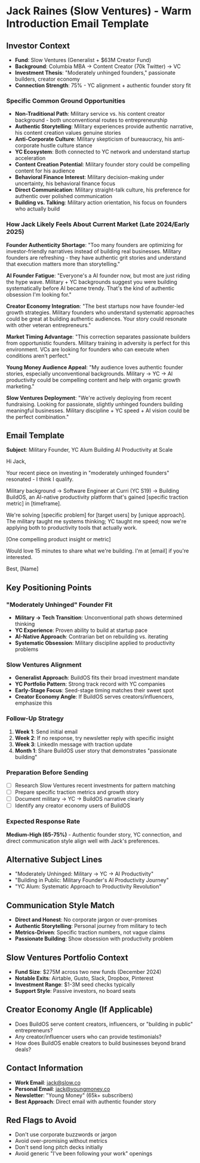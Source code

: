 # Jack Raines (Slow Ventures) - Warm Introduction Email Template

## Investor Context

- **Fund**: Slow Ventures (Generalist + $63M Creator Fund)
- **Background**: Columbia MBA → Content Creator (70k Twitter) → VC
- **Investment Thesis**: "Moderately unhinged founders," passionate builders, creator economy
- **Connection Strength**: 75% - YC alignment + authentic founder story fit

### Specific Common Ground Opportunities

- **Non-Traditional Path**: Military service vs. his content creator background - both unconventional routes to entrepreneurship
- **Authentic Storytelling**: Military experiences provide authentic narrative, his content creation values genuine stories
- **Anti-Corporate Culture**: Military skepticism of bureaucracy, his anti-corporate hustle culture stance
- **YC Ecosystem**: Both connected to YC network and understand startup acceleration
- **Content Creation Potential**: Military founder story could be compelling content for his audience
- **Behavioral Finance Interest**: Military decision-making under uncertainty, his behavioral finance focus
- **Direct Communication**: Military straight-talk culture, his preference for authentic over polished communication
- **Building vs. Talking**: Military action orientation, his focus on founders who actually build

### How Jack Likely Feels About Current Market (Late 2024/Early 2025)

**Founder Authenticity Shortage**: "Too many founders are optimizing for investor-friendly narratives instead of building real businesses. Military founders are refreshing - they have authentic grit stories and understand that execution matters more than storytelling."

**AI Founder Fatigue**: "Everyone's a AI founder now, but most are just riding the hype wave. Military + YC backgrounds suggest you were building systematically before AI became trendy. That's the kind of authentic obsession I'm looking for."

**Creator Economy Integration**: "The best startups now have founder-led growth strategies. Military founders who understand systematic approaches could be great at building authentic audiences. Your story could resonate with other veteran entrepreneurs."

**Market Timing Advantage**: "This correction separates passionate builders from opportunistic founders. Military training in adversity is perfect for this environment. VCs are looking for founders who can execute when conditions aren't perfect."

**Young Money Audience Appeal**: "My audience loves authentic founder stories, especially unconventional backgrounds. Military → YC → AI productivity could be compelling content and help with organic growth marketing."

**Slow Ventures Deployment**: "We're actively deploying from recent fundraising. Looking for passionate, slightly unhinged founders building meaningful businesses. Military discipline + YC speed + AI vision could be the perfect combination."

## Email Template

**Subject**: Military Founder, YC Alum Building AI Productivity at Scale

Hi Jack,

Your recent piece on investing in "moderately unhinged founders" resonated - I think I qualify.

Military background → Software Engineer at Curri (YC S19) → Building BuildOS, an AI-native productivity platform that's gained [specific traction metric] in [timeframe].

We're solving [specific problem] for [target users] by [unique approach]. The military taught me systems thinking; YC taught me speed; now we're applying both to productivity tools that actually work.

[One compelling product insight or metric]

Would love 15 minutes to share what we're building. I'm at [email] if you're interested.

Best,
[Name]

## Key Positioning Points

### "Moderately Unhinged" Founder Fit

- **Military → Tech Transition**: Unconventional path shows determined thinking
- **YC Experience**: Proven ability to build at startup pace
- **AI-Native Approach**: Contrarian bet on rebuilding vs. iterating
- **Systematic Obsession**: Military discipline applied to productivity problems

### Slow Ventures Alignment

- **Generalist Approach**: BuildOS fits their broad investment mandate
- **YC Portfolio Pattern**: Strong track record with YC companies
- **Early-Stage Focus**: Seed-stage timing matches their sweet spot
- **Creator Economy Angle**: If BuildOS serves creators/influencers, emphasize this

### Follow-Up Strategy

1. **Week 1**: Send initial email
2. **Week 2**: If no response, try newsletter reply with specific insight
3. **Week 3**: LinkedIn message with traction update
4. **Month 1**: Share BuildOS user story that demonstrates "passionate building"

### Preparation Before Sending

- [ ] Research Slow Ventures recent investments for pattern matching
- [ ] Prepare specific traction metrics and growth story
- [ ] Document military → YC → BuildOS narrative clearly
- [ ] Identify any creator economy users of BuildOS

### Expected Response Rate

**Medium-High (65-75%)** - Authentic founder story, YC connection, and direct communication style align well with Jack's preferences.

## Alternative Subject Lines

- "Moderately Unhinged: Military → YC → AI Productivity"
- "Building in Public: Military Founder's AI Productivity Journey"
- "YC Alum: Systematic Approach to Productivity Revolution"

## Communication Style Match

- **Direct and Honest**: No corporate jargon or over-promises
- **Authentic Storytelling**: Personal journey from military to tech
- **Metrics-Driven**: Specific traction numbers, not vague claims
- **Passionate Building**: Show obsession with productivity problem

## Slow Ventures Portfolio Context

- **Fund Size**: $275M across two new funds (December 2024)
- **Notable Exits**: Airtable, Gusto, Slack, Dropbox, Pinterest
- **Investment Range**: $1-3M seed checks typically
- **Support Style**: Passive investors, no board seats

## Creator Economy Angle (If Applicable)

- Does BuildOS serve content creators, influencers, or "building in public" entrepreneurs?
- Any creator/influencer users who can provide testimonials?
- How does BuildOS enable creators to build businesses beyond brand deals?

## Contact Information

- **Work Email**: jack@slow.co
- **Personal Email**: jack@youngmoney.co
- **Newsletter**: "Young Money" (65k+ subscribers)
- **Best Approach**: Direct email with authentic founder story

## Red Flags to Avoid

- Don't use corporate buzzwords or jargon
- Avoid over-promising without metrics
- Don't send long pitch decks initially
- Avoid generic "I've been following your work" openings
